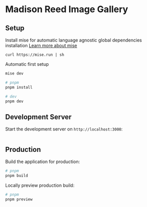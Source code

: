 # Madison Reed Image Gallery

## Setup
Install mise for automatic language agnostic global dependencies installation
[Learn more about mise](https://mise.jdx.dev/)
```
curl https://mise.run | sh
```

Automatic first setup

```bash
mise dev
```

```bash
# pnpm
pnpm install

# dev
pnpm dev
```

## Development Server

Start the development server on `http://localhost:3000`:

```bash
```

## Production

Build the application for production:

```bash
# pnpm
pnpm build
```

Locally preview production build:

```bash
# pnpm
pnpm preview
```